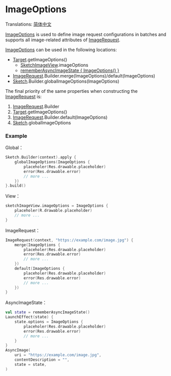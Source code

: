 # ImageOptions

Translations: [简体中文](image_options_zh.md)

[ImageOptions] is used to define image request configurations in batches and supports all
image-related attributes of [ImageRequest].

[ImageOptions] can be used in the following locations:

* [Target].getImageOptions()
    * [SketchImageView].imageOptions
    * [rememberAsyncImageState { ImageOptions() }][AsyncImageState]
* [ImageRequest].Builder.merge(ImageOptions)/default(ImageOptions)
* [Sketch].Builder.globalImageOptions(ImageOptions)

The final priority of the same properties when constructing the [ImageRequest] is:

1. [ImageRequest].Builder
2. [Target].getImageOptions()
3. [ImageRequest].Builder.default(ImageOptions)
4. [Sketch].globalImageOptions

### Example

Global：

```kotlin
Sketch.Builder(context).apply {
    globalImageOptions(ImageOptions {
        placeholer(Res.drawable.placeholder)
        error(Res.drawable.error)
        // more ...
    })
}.build()
```

View：

```kotlin
sketchImageView.imageOptions = ImageOptions {
    placeholer(R.drawable.placeholder)
    // more ...
}
```

ImageRequest：

```kotlin
ImageRequest(context, "https://example.com/image.jpg") {
    merge(ImageOptions {
        placeholer(Res.drawable.placeholder)
        error(Res.drawable.error)
        // more ...
    })
    default(ImageOptions {
        placeholer(Res.drawable.placeholder)
        error(Res.drawable.error)
        // more ...
    })
}
```

AsyncImageState：

```kotlin
val state = rememberAsyncImageState()
LaunchEffect(state) {
    state.options = ImageOptions {
        placeholer(Res.drawable.placeholder)
        error(Res.drawable.error)
        // more ...
    }
}
AsyncImage(
    uri = "https://example.com/image.jpg",
    contentDescription = "",
    state = state,
)
```

[Sketch]: ../../sketch-core/src/commonMain/kotlin/com/github/panpf/sketch/Sketch.common.kt

[Target]: ../../sketch-core/src/commonMain/kotlin/com/github/panpf/sketch/target/Target.kt

[ImageRequest]: ../../sketch-core/src/commonMain/kotlin/com/github/panpf/sketch/request/ImageRequest.kt

[ImageOptions]: ../../sketch-core/src/commonMain/kotlin/com/github/panpf/sketch/request/ImageOptions.kt

[SketchImageView]: ../../sketch-extensions-view-core/src/main/kotlin/com/github/panpf/sketch/SketchImageView.kt

[AsyncImageState]: ../../sketch-compose-core/src/commonMain/kotlin/com/github/panpf/sketch/AsyncImageState.common.kt